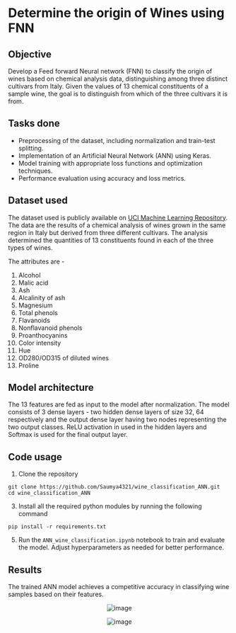 # Determine the origin of Wines using FNN

## Objective
Develop a Feed forward Neural network (FNN) to classify the origin of wines based on chemical analysis data, distinguishing among three distinct cultivars from Italy.
Given the values of 13 chemical constituents of a sample wine, the goal is to distinguish from which of the three cultivars it is from.

## Tasks done
+ Preprocessing of the dataset, including normalization and train-test splitting.
+ Implementation of an Artificial Neural Network (ANN) using Keras.
+ Model training with appropriate loss functions and optimization techniques.
+ Performance evaluation using accuracy and loss metrics.

## Dataset used

The dataset used is publicly available on [UCI Machine Learning Repository](https://archive.ics.uci.edu/dataset/109/wine).
The data are the results of a chemical analysis of wines grown in the same region in Italy but derived from three different cultivars.
The analysis determined the quantities of 13 constituents found in each of the three types of wines. 

The attributes are -
1) Alcohol
2) Malic acid
3) Ash
4) Alcalinity of ash  
5) Magnesium
6) Total phenols
7) Flavanoids
8) Nonflavanoid phenols
9) Proanthocyanins
10) Color intensity
11) Hue
12) OD280/OD315 of diluted wines
13) Proline

## Model architecture
The 13 features are fed as input to the model after normalization. The model consists of 3 dense layers - two hidden dense layers of size 32, 64 respectively and the output dense layer having two nodes representing the two output classes. ReLU activation in used in the hidden layers and Softmax is used for the final output layer.


## Code usage
1. Clone the repository
```
git clone https://github.com/Saumya4321/wine_classification_ANN.git
cd wine_classification_ANN

```
3. Install all the required python modules by running the following command
  ```
pip install -r requirements.txt

```
5. Run the ```ANN_wine_classification.ipynb``` notebook to train and evaluate the model. Adjust hyperparameters as needed for better performance.

## Results
The trained ANN model achieves a competitive accuracy in classifying wine samples based on their features.
<div align="center">
  
![image](https://github.com/user-attachments/assets/c17bb5e4-d2e8-4480-ac61-8d670c94d559)

![image](https://github.com/user-attachments/assets/91bf248b-573b-4052-b14b-a29db0210c11)

</div>

